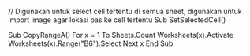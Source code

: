 // Digunakan untuk select cell tertentu di semua sheet, digunakan untuk import image agar lokasi pas ke cell tertentu Sub SetSelectedCell()

Sub CopyRangeA()
 For x = 1 To Sheets.Count
        Worksheets(x).Activate
        Worksheets(x).Range("B6").Select
 Next x
End Sub

